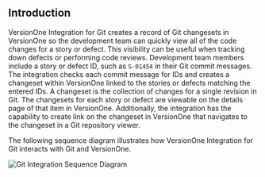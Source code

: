 ## Introduction

VersionOne Integration for Git creates a record of Git changesets in VersionOne so the development team can quickly view all of the code changes for a story or defect. This visibility can be useful when tracking down defects or performing code reviews. Development team members include a story or defect ID, such as `S-01454` in their Git commit messages. The integration checks each commit message for IDs and creates a changeset within VersionOne linked to the stories or defects matching the entered IDs. A changeset is the collection of changes for a single revision in Git. The changesets for each story or defect are viewable on the details page of that item in VersionOne. Additionally, the integration has the capability to create link on the changeset in VersionOne that navigates to the changeset in a Git repository viewer.

The following sequence diagram illustrates how VersionOne Integration for Git interacts with Git and VersionOne.

![Git Integration Sequence Diagram](images/Git_Integration_Sequence.png)
